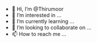 - 👋 Hi, I’m @Thirumoor
- 👀 I’m interested in ...
- 🌱 I’m currently learning ...
- 💞️ I’m looking to collaborate on ...
- 📫 How to reach me ...

<!---
Thirumoor/Thirumoor is a ✨ special ✨ repository because its `README.md` (this file) appears on your GitHub profile.
You can click the Preview link to take a look at your changes.
--->
